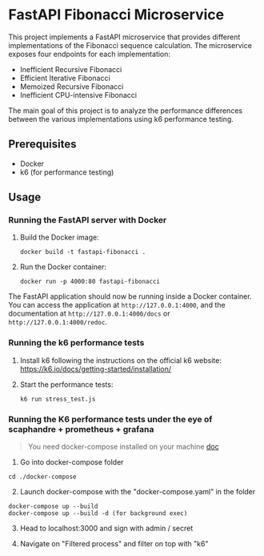 # FastAPI Fibonacci Microservice

This project implements a FastAPI microservice that provides different implementations of the Fibonacci sequence calculation. The microservice exposes four endpoints for each implementation:

- Inefficient Recursive Fibonacci
- Efficient Iterative Fibonacci
- Memoized Recursive Fibonacci
- Inefficient CPU-intensive Fibonacci

The main goal of this project is to analyze the performance differences between the various implementations using k6 performance testing.

## Prerequisites

- Docker
- k6 (for performance testing)

## Usage

### Running the FastAPI server with Docker

1. Build the Docker image:

   ```
   docker build -t fastapi-fibonacci .
   ```

2. Run the Docker container:

   ```
   docker run -p 4000:80 fastapi-fibonacci
   ```

The FastAPI application should now be running inside a Docker container. You can access the application at `http://127.0.0.1:4000`, and the documentation at `http://127.0.0.1:4000/docs` or `http://127.0.0.1:4000/redoc`.

### Running the k6 performance tests

1. Install k6 following the instructions on the official k6 website: <https://k6.io/docs/getting-started/installation/>

2. Start the performance tests:

   ```
   k6 run stress_test.js
   ```

### Running the K6 performance tests under the eye of scaphandre + prometheus + grafana

> You need docker-compose installed on your machine [doc](https://docs.docker.com.zh.xy2401.com/v17.12/compose/install/)

1. Go into docker-compose folder

```
cd ./docker-compose
```

2. Launch docker-compose with the "docker-compose.yaml" in the folder

```
docker-compose up --build
docker-compose up --build -d (for background exec)
```

3. Head to localhost:3000 and sign with admin / secret

4. Navigate on "Filtered process" and filter on top with "k6"

